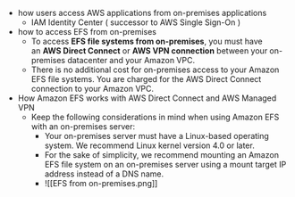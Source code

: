- how users access AWS applications from on-premises applications
	 - IAM Identity Center ( successor to AWS Single Sign-On )
 - how to access EFS from on-premises
	- To access **EFS file systems from on-premises**, you must have an **AWS Direct Connect** or **AWS VPN connection** between your on-premises datacenter and your Amazon VPC.
	- There is no additional cost for on-premises access to your Amazon EFS file systems. You are charged for the AWS Direct Connect connection to your Amazon VPC.
- How Amazon EFS works with AWS Direct Connect and AWS Managed VPN
	- Keep the following considerations in mind when using Amazon EFS with an on-premises server:
		 - Your on-premises server must have a Linux-based operating system. We recommend Linux kernel version 4.0 or later.
		 - For the sake of simplicity, we recommend mounting an Amazon EFS file system on an on-premises server using a mount target IP address instead of a DNS name.
		 - ![[EFS from on-premises.png]]